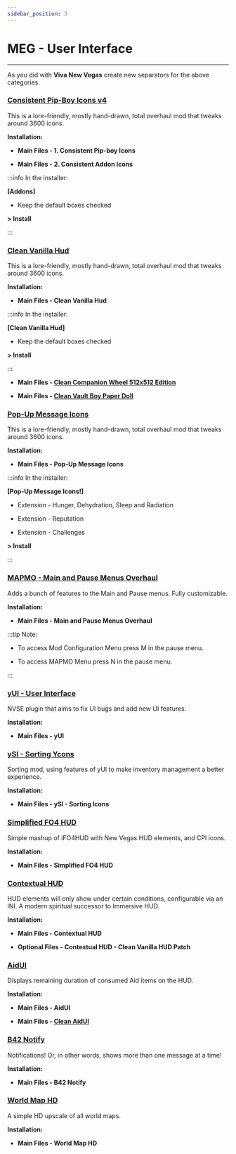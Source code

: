 ```yaml
---
sidebar_position: 3
---
```


# MEG - User Interface

---

As you did with **Viva New Vegas** create new separators for the above categories.

### [Consistent Pip-Boy Icons v4](https://www.nexusmods.com/newvegas/mods/65046)

This is a lore-friendly, mostly hand-drawn, total overhaul mod that tweaks around 3600 icons.

**Installation:**

- **Main Files - 1. Consistent Pip-boy Icons**

- **Main Files - 2. Consistent Addon Icons**

:::info In the installer:

**[Addons]**

- Keep the default boxes checked

**> Install**

:::


### [Clean Vanilla Hud](https://www.nexusmods.com/newvegas/mods/70001)

This is a lore-friendly, mostly hand-drawn, total overhaul mod that tweaks around 3600 icons.

**Installation:**

- **Main Files - Clean Vanilla Hud**

:::info In the installer:

**[Clean Vanilla Hud]**

- Keep the default boxes checked

**> Install**

:::

- **Main Files - [Clean Companion Wheel 512x512 Edition](https://www.nexusmods.com/newvegas/mods/70486?tab=files)**

- **Main Files - [Clean Vault Boy Paper Doll](https://www.nexusmods.com/newvegas/mods/76966?tab=files)**


### [Pop-Up Message Icons](https://www.nexusmods.com/newvegas/mods/76516)

This is a lore-friendly, mostly hand-drawn, total overhaul mod that tweaks around 3600 icons.

**Installation:**

- **Main Files - Pop-Up Message Icons**

:::info In the installer:

**[Pop-Up Message Icons!]**

- Extension - Hunger, Dehydration, Sleep and Radiation

- Extension - Reputation
 
- Extension - Challenges

**> Install**

:::


### [MAPMO - Main and Pause Menus Overhaul](https://www.nexusmods.com/newvegas/mods/74365)

Adds a bunch of features to the Main and Pause menus. Fully customizable.

**Installation:**

- **Main Files - Main and Pause Menus Overhaul**

:::tip Note:

- To access Mod Configuration Menu press M in the pause menu.

- To access MAPMO Menu press N in the pause menu.

:::


### [yUI - User Interface](https://www.nexusmods.com/newvegas/mods/74357)

NVSE plugin that aims to fix UI bugs and add new UI features.

**Installation:**

- **Main Files - yUI**


### [ySI - Sorting Ycons](https://www.nexusmods.com/newvegas/mods/74358)

Sorting mod, using features of yUI to make inventory management a better experience.

**Installation:**

- **Main Files - ySI - Sorting Icons**


### [Simplified FO4 HUD](https://www.nexusmods.com/newvegas/mods/75634)

Simple mashup of iFO4HUD with New Vegas HUD elements, and CPI icons.

**Installation:**

- **Main Files - Simplified FO4 HUD**


### [Contextual HUD](https://www.nexusmods.com/newvegas/mods/77631)

HUD elements will only show under certain conditions, configurable via an INI. A modern spiritual successor to Immersive HUD.

**Installation:**

- **Main Files - Contextual HUD**

- **Optional Files - Contextual HUD - Clean Vanilla HUD Patch**


### [AidUI](https://www.nexusmods.com/newvegas/mods/77782)

Displays remaining duration of consumed Aid items on the HUD.

**Installation:**

- **Main Files - AidUI**

- **Main Files - [Clean AidUI](https://www.nexusmods.com/newvegas/mods/81841)**


### [B42 Notify](https://www.nexusmods.com/newvegas/mods/80085)

Notifications! Or, in other words, shows more than one message at a time!

**Installation:**

- **Main Files - B42 Notify**


### [World Map HD](https://www.nexusmods.com/newvegas/mods/82979)

A simple HD upscale of all world maps.

**Installation:**

- **Main Files - World Map HD**

